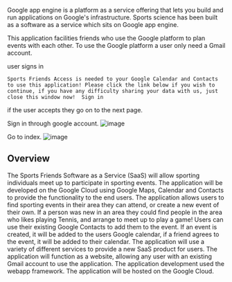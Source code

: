 Google app engine is a platform as a service offering that lets you build and run applications on Google's infrastructure. Sports science has been built as a software as a service which sits on Google app engine. 


This application facilities friends who use the Google platform to plan events with each other. To use the Google platform a user only need a Gmail account. 




user signs in 

`Sports Friends Access is needed to your Google Calendar and Contacts to use this application! Please click the link below if you wish to continue, if you have any difficulty sharing your data with us, just close this window now! 
Sign in`


if the user accepts they go on to the next page.

Sign in through google account.
![image](http://) 

Go to index. 
![image](http://) 

## Overview
The Sports Friends Software as a Service (SaaS) will allow sporting individuals meet up to participate in sporting events. The application will be developed on the Google Cloud using Google Maps, Calendar and Contacts to provide the functionality to the end users.The application allows users to find sporting events in their area they can attend, or create a new event of their own. If a person was new in an area they could find people in the area who likes playing Tennis, and arrange to meet up to play a game! Users can use their existing Google Contacts to add them to the event. If an event is created, it will be added to the users Google calendar, if a friend agrees to the event, it will be added to their calendar. The application will use a variety of different services to provide a new SaaS product for users.The application will function as a website, allowing any user with an existing Gmail account to use the application. The application development used the webapp framework. The application will be hosted on the Google Cloud.